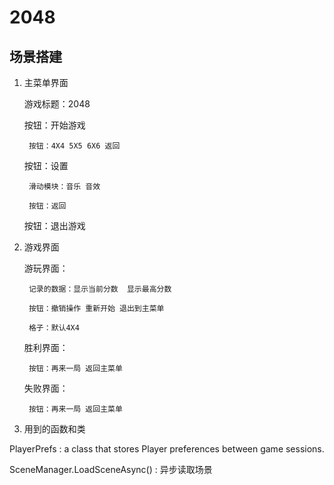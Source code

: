 # 2048
## 场景搭建
1. 主菜单界面

    游戏标题：2048
    
    按钮：开始游戏

        按钮：4X4 5X5 6X6 返回

    按钮：设置

        滑动模块：音乐 音效

        按钮：返回

    按钮：退出游戏

2. 游戏界面

    游玩界面：
    
        记录的数据：显示当前分数  显示最高分数

        按钮：撤销操作 重新开始 退出到主菜单

        格子：默认4X4

    胜利界面：

        按钮：再来一局 返回主菜单

    失败界面：

        按钮：再来一局 返回主菜单

3. 用到的函数和类

PlayerPrefs : a class that stores Player preferences between game sessions.

SceneManager.LoadSceneAsync() : 异步读取场景
